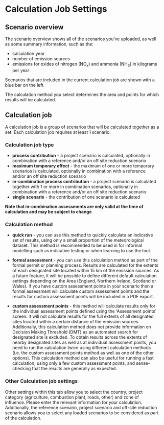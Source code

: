 # Calculation Job Settings

## Scenario overview

The scenario overview shows all of the scenarios you've uploaded, as well as some summary information, such as the:
- calculation year
- number of emission sources
- emissions for oxides of nitrogen (NO<sub>x</sub>) and ammonia (NH<sub>3</sub>) in kilograms per year
  
Scenarios that are included in the current calculation job are shown with a blue bar on the left.

The calculation method you select determines the area and points for which results will be calculated.

<div id='section2'></div>

## Calculation job

A calculation job is a group of scenarios that will be calculated together as a set. Each calculation job requires at least 1 scenario.

### Calculation job type

- **process contribution** - a project scenario is calculated, optionally in combination with a reference and/or an off site reduction scenario
- **maximum temporary effect** - the maximum of one or more temporary scenarios is calculated, optionally in combination with a reference and/or an off site reduction scenario
- **in-combination process contribution** - a project scenario is calculated together with 1 or more in combination scenarios, optionally in combination with a reference and/or an off site reduction scenario
- **single scenario** - the contribution of one scenario is calculated

**Note that in-combination assessments are only valid at the time of calculation and may be subject to change**

### Calculation method

- **quick run** - you can use this method to quickly calculate an indicative set of results, using only a small proportion of the meteorological dataset. This method is recommended to be used in for informal modelling such as indicative testing or when learning to use the tool. 

- **formal assessment** - you can use this calculation method as part of the formal permit or planning process. Results are calculated for the extents of each designated site located within 15 km of the emission sources. As a future feature, it will be possible to define different default calculation settings depending on the Area (England, Northern Ireland, Scotland or Wales). If you have custom assessment points in your scenario then a formal assessment will calculate custom assessment points and the results for custom assessment points will be included in a PDF export.

- **custom assessment points** - this method will calculate results only for the individual assessment points defined using the 'Assessment points' screen. It will not calculate results for the full extents of all designated sites located within a certain distance of the emission sources. Additionally, this calculation method does not provide information on Decision Making Threshold (DMT) as an automated search for designated site is excluded. To obtain results across the extents of nearby designated sites as well as at individual assessment points, you need to run the calculation twice using different calculation methods (i.e. the custom assessment points method as well as one of the other options). This calculation method can also be useful for running a fast calculation, using only a few custom assessment points, and sense-checking that the results are generally as expected.

### Other Calculation job settings

Other settings within this tab allow you to select the country, project category (agriculture, combustion plant, roads, other) and zone of influence. Please enter the relevant information for your calculation. Additionally, the reference scenario, project scenario and off-site reduction scenario allows you to select any loaded scenarios to be considered as part of the calculation. 

<div id='section2a'></div>
